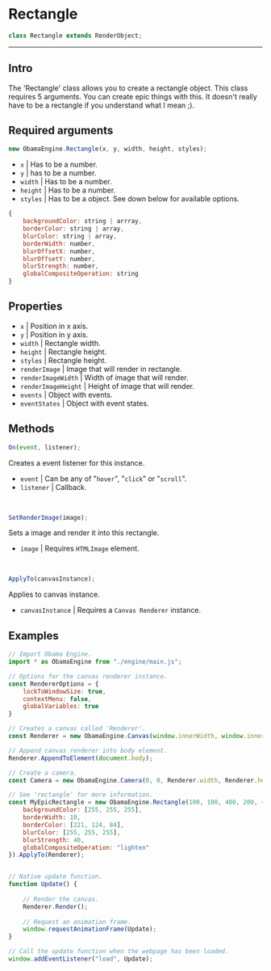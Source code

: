 # Rectangle
```javascript
class Rectangle extends RenderObject;
```

- - -

## Intro
The 'Rectangle' class allows you to create a rectangle object. This class requires 5 arguments. You can create epic
things with this. It doesn't really have to be a rectangle if you understand what I mean ;).

## Required arguments
```javascript
new ObamaEngine.Rectangle(x, y, width, height, styles);
```
- ``x`` | Has to be a number.
- ``y`` | has to be a number.
- ``width`` | Has to be a number.
- ``height`` | Has to be a number.
- ``styles`` | Has to be a object. See down below for available options.

```javascript
{
    backgroundColor: string | arrray,
    borderColor: string | array,
    blurColor: string | array,
    borderWidth: number,
    blurOffsetX: number,
    blurOffsetY: number,
    blurStrength: number,
    globalCompositeOperation: string
}
```

## Properties
- ``x`` | Position in x axis. 
- ``y`` | Position in y axis.
- ``width`` | Rectangle width.
- ``height`` | Rectangle height.
- ``styles`` | Rectangle height.
- ``renderImage`` | Image that will render in rectangle.
- ``renderImageWidth`` | Width of image that will render.
- ``renderImageHeight`` | Height of image that will render.
- ``events`` | Object with events.
- ``eventStates`` | Object with event states.

## Methods
```javascript
On(event, listener);
```
Creates a event listener for this instance.
- ``event`` | Can be any of "``hover``", "``click``" or "``scroll``".
- ``listener`` | Callback.

<br>

```javascript
SetRenderImage(image);
```
Sets a image and render it into this rectangle.
- ``image`` | Requires ``HTMLImage`` element.

<br>

```javascript
ApplyTo(canvasInstance);
```
Applies to canvas instance.
- ``canvasInstance`` | Requires a ``Canvas Renderer`` instance.

## Examples

```javascript
// Import Obama Engine.
import * as ObamaEngine from "./engine/main.js";

// Options for the canvas renderer instance.
const RendererOptions = {
    lockToWindowSize: true,
    contextMenu: false,
    globalVariables: true
}

// Creates a canvas called 'Renderer'.
const Renderer = new ObamaEngine.Canvas(window.innerWidth, window.innerHeight, RendererOptions);

// Append canvas renderer into body element.
Renderer.AppendToElement(document.body);

// Create a camera.
const Camera = new ObamaEngine.Camera(0, 0, Renderer.width, Renderer.height).ApplyTo(Renderer);

// See 'rectangle' for more information.
const MyEpicRectangle = new ObamaEngine.Rectangle(100, 100, 400, 200, {
    backgroundColor: [255, 255, 255],
    borderWidth: 10,
    borderColor: [221, 124, 84],
    blurColor: [255, 255, 255],
    blurStrength: 40,
    globalCompositeOperation: "lighten"
}).ApplyTo(Renderer);


// Native update function.
function Update() {
	
	// Render the canvas.
	Renderer.Render();
	
	// Request an animation frame.
	window.requestAnimationFrame(Update);
}

// Call the update function when the webpage has been loaded.
window.addEventListener("load", Update);
```